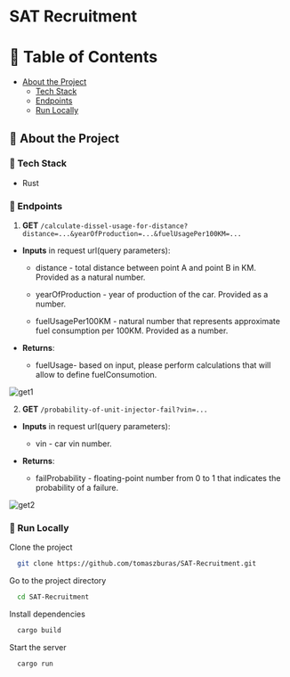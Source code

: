 ﻿# SAT Recruitment

<!-- Table of Contents -->
# :notebook_with_decorative_cover: Table of Contents

- [About the Project](#star2-about-the-project)
    * [Tech Stack](#space_invader-tech-stack)
    * [Endpoints](#dart-endpoints)
    * [Run Locally](#running-run-locally)

<!-- About the Project -->
## :star2: About the Project

<!-- TechStack -->
### :space_invader: Tech Stack

- Rust

<!-- Endpoints -->
### :dart: Endpoints

1. **GET** ``/calculate-dissel-usage-for-distance?distance=...&yearOfProduction=...&fuelUsagePer100KM=...``

- **Inputs** in request url(query parameters):

  + distance - total distance between point A and point B in KM.
  Provided as a natural number.

  + yearOfProduction - year of production of the car.
  Provided as a number.
  
  + fuelUsagePer100KM - natural number that represents
  approximate fuel consumption per 100KM. Provided as
  a number.

- **Returns**:
  + fuelUsage- based on input, please perform calculations
  that will allow to define fuelConsumotion.

![get1](https://i.imgur.com/w5j716Z.jpg "Get1")

2. **GET** ``/probability-of-unit-injector-fail?vin=...``

- **Inputs** in request url(query parameters):
    + vin - car vin number.

- **Returns**:
    + failProbability - floating-point number from 0 to 1 that indicates the probability of a failure.

![get2](https://i.imgur.com/c8Vf4SQ.jpg "Get2")

<!-- Run Locally -->
### :running: Run Locally

Clone the project

```bash
  git clone https://github.com/tomaszburas/SAT-Recruitment.git
```

Go to the project directory

```bash
  cd SAT-Recruitment
```

Install dependencies

```bash
  cargo build
```

Start the server

```bash
  cargo run
```

